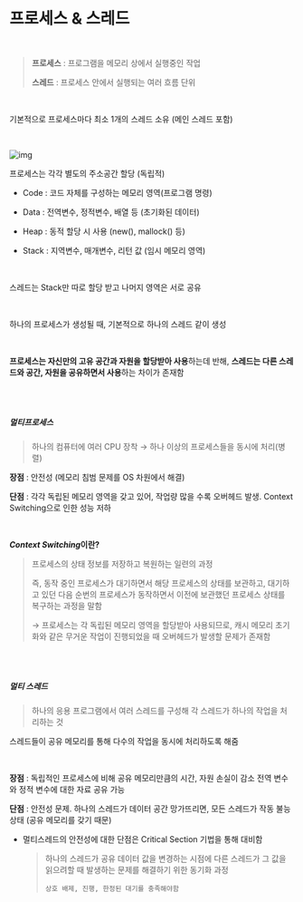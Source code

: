 # 프로세스 & 스레드

<br>

> **프로세스** : 프로그램을 메모리 상에서 실행중인 작업
>
> **스레드** : 프로세스 안에서 실행되는 여러 흐름 단위

<br>

기본적으로 프로세스마다 최소 1개의 스레드 소유 (메인 스레드 포함)

<br>

![img](https://camo.githubusercontent.com/3dc4ad61f03160c310a855a4bd68a9f2a2c9a4c7/68747470733a2f2f74312e6461756d63646e2e6e65742f6366696c652f746973746f72792f393938383931343635433637433330363036)



프로세스는 각각 별도의 주소공간 할당 (독립적)

- Code : 코드 자체를 구성하는 메모리 영역(프로그램 명령)

- Data : 전역변수, 정적변수, 배열 등 (초기화된 데이터)

- Heap : 동적 할당 시 사용 (new(), mallock() 등)

- Stack : 지역변수, 매개변수, 리턴 값 (임시 메모리 영역)

<br>

스레드는 Stack만 따로 할당 받고 나머지 영역은 서로 공유

<br>

하나의 프로세스가 생성될 때, 기본적으로 하나의 스레드 같이 생성

<br>

**프로세스는 자신만의 고유 공간과 자원을 할당받아 사용**하는데 반해, **스레드는 다른 스레드와 공간, 자원을 공유하면서 사용**하는 차이가 존재함

<br>

<br>

##### 멀티프로세스

> 하나의 컴퓨터에 여러 CPU 장착 → 하나 이상의 프로세스들을 동시에 처리(병렬)

**장점** : 안전성 (메모리 침범 문제를 OS 차원에서 해결)

**단점** : 각각 독립된 메모리 영역을 갖고 있어, 작업량 많을 수록 오버헤드 발생. Context Switching으로 인한 성능 저하

<br>

***Context Switching*이란?**

> 프로세스의 상태 정보를 저장하고 복원하는 일련의 과정
>
> 즉, 동작 중인 프로세스가 대기하면서 해당 프로세스의 상태를 보관하고, 대기하고 있던 다음 순번의 프로세스가 동작하면서 이전에 보관했던 프로세스 상태를 복구하는 과정을 말함
>
> → 프로세스는 각 독립된 메모리 영역을 할당받아 사용되므로, 캐시 메모리 초기화와 같은 무거운 작업이 진행되었을 때 오버헤드가 발생할 문제가 존재함

<br>

<br>

##### 멀티 스레드

> 하나의 응용 프로그램에서 여러 스레드를 구성해 각 스레드가 하나의 작업을 처리하는 것

스레드들이 공유 메모리를 통해 다수의 작업을 동시에 처리하도록 해줌

<br>

**장점** : 독립적인 프로세스에 비해 공유 메모리만큼의 시간, 자원 손실이 감소
전역 변수와 정적 변수에 대한 자료 공유 가능

**단점** : 안전성 문제. 하나의 스레드가 데이터 공간 망가뜨리면, 모든 스레드가 작동 불능 상태 (공유 메모리를 갖기 때문) 

- 멀티스레드의 안전성에 대한 단점은 Critical Section 기법을 통해 대비함

  > 하나의 스레드가 공유 데이터 값을 변경하는 시점에 다른 스레드가 그 값을 읽으려할 때 발생하는 문제를 해결하기 위한 동기화 과정
  >
  > ```
  > 상호 배제, 진행, 한정된 대기를 충족해야함
  > ```

